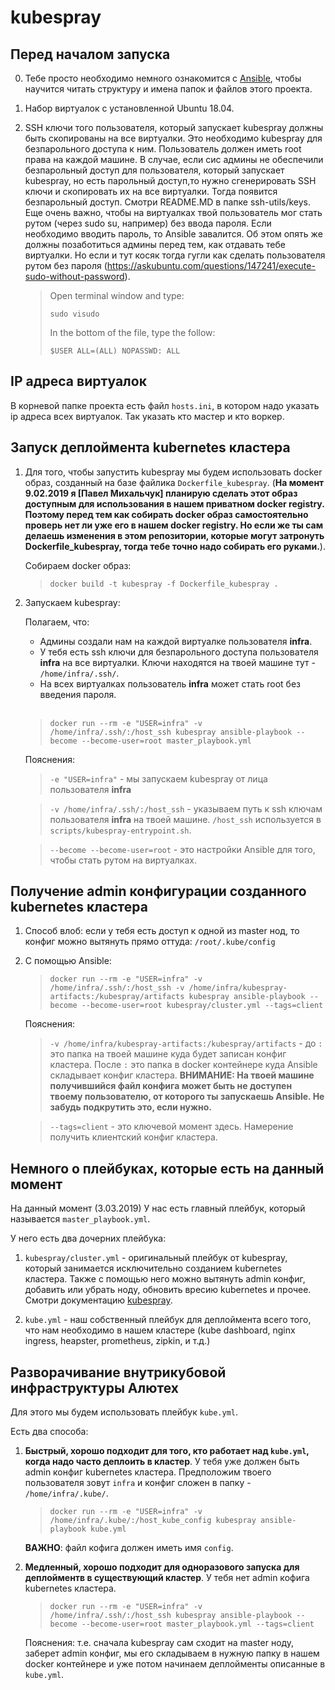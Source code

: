 # kubespray

## Перед началом запуска

0. Тебе просто необходимо немного ознакомится с [Ansible](https://www.ansible.com/resources/get-started), чтобы научится читать структуру и имена папок и файлов этого проекта.

1. Набор виртуалок с установленной Ubuntu 18.04.

1. SSH ключи того пользователя, который запускает kubespray должны быть скопированы на все виртуалки. Это необходимо kubespray для безпарольного доступа к ним. Пользователь должен иметь root права на каждой машине. В случае, если сис админы не обеспечили безпарольный доступ для пользователя, который запускает kubespray, но есть парольный доступ,то нужно сгенерировать SSH ключи и скопировать их на все виртуалки. Тогда появится безпарольный доступ. Смотри README.MD в папке ssh-utils/keys. Еще очень важно, чтобы на виртуалках твой пользователь мог стать рутом (через sudo su, например) без ввода пароля. Если необходимо вводить пароль, то Ansible завалится. Об этом опять же должны позаботиться админы перед тем, как отдавать тебе виртуалки. Но если и тут косяк тогда гугли как сделать пользователя рутом без пароля (https://askubuntu.com/questions/147241/execute-sudo-without-password).

   > Open terminal window and type:
   >
   > `sudo visudo`
   >
   > In the bottom of the file, type the follow:
   >
   > `$USER ALL=(ALL) NOPASSWD: ALL`

## IP адреса виртуалок

В корневой папке проекта есть файл `hosts.ini`, в котором надо указать ip адреса всех виртуалок. Так указать кто мастер и кто воркер.

## Запуск деплоймента kubernetes кластера

1. Для того, чтобы запустить kubespray мы будем использовать docker образ, созданный на базе файлика `Dockerfile_kubespray`. (**На момент 9.02.2019 я [Павел Михальчук] планирую сделать этот образ доступным для использования в нашем приватном docker registry. Поэтому перед тем как собирать docker образ самостоятельно проверь нет ли уже его в нашем docker registry. Но если же ты сам делаешь изменения в этом репозитории, которые могут затронуть Dockerfile_kubespray, тогда тебе точно надо собирать его руками.**).

   Собираем docker образ:

   > `docker build -t kubespray -f Dockerfile_kubespray .`

2. Запускаем kubespray:

   Полагаем, что:

   - Админы создали нам на каждой виртуалке пользователя **infra**.
   - У тебя есть ssh ключи для безпарольного доступа пользователя **infra** на все виртуалки. Ключи находятся на твоей машине тут - `/home/infra/.ssh/`.
   - На всех виртуалках пользователь **infra** может стать root без введения пароля.<br/><br/>

   > `docker run --rm -e "USER=infra" -v /home/infra/.ssh/:/host_ssh kubespray ansible-playbook --become --become-user=root master_playbook.yml`

   Пояснения:

   > `-e "USER=infra"` - мы запускаем kubespray от лица пользователя **infra**

   > `-v /home/infra/.ssh/:/host_ssh` - указываем путь к ssh ключам пользователя **infra** на твоей машине. `/host_ssh` используется в `scripts/kubespray-entrypoint.sh`.

   > `--become --become-user=root` - это настройки Ansible для того, чтобы стать рутом на виртуалках.

## Получение admin конфигурации созданного kubernetes кластера

1. Способ влоб: если у тебя есть доступ к одной из master нод, то конфиг можно вытянуть прямо оттуда: `/root/.kube/config`

2. С помощью Ansible:

   > `docker run --rm -e "USER=infra" -v /home/infra/.ssh/:/host_ssh -v /home/infra/kubespray-artifacts:/kubespray/artifacts kubespray ansible-playbook --become --become-user=root kubespray/cluster.yml --tags=client`

   Пояснения:

   > `-v /home/infra/kubespray-artifacts:/kubespray/artifacts` - до `:` это папка на твоей машине куда будет записан конфиг кластера. После `:` это папка в docker контейнере куда Ansible складывает конфиг кластера. **ВНИМАНИЕ: На твоей машине получившийся файл конфига может быть не доступен твоему пользователю, от которого ты запускаешь Ansible. Не забудь подкрутить это, если нужно.**

   > `--tags=client` - это ключевой момент здесь. Намерение получить клиентский конфиг кластера.

## Немного о плейбуках, которые есть на данный момент

На данный момент (3.03.2019) У нас есть главный плейбук, который называется `master_playbook.yml`.

У него есть два дочерних плейбука:

1. `kubespray/cluster.yml` - оригинальный плейбук от kubespray, который занимается исключительно созданием kubernetes кластера. Также с помощью него можно вытянуть admin конфиг, добавить или убрать ноду, обновить вресию kubernetes и прочее. Смотри документацию [kubespray](https://github.com/kubernetes-sigs/kubespray).

2. `kube.yml` - наш собственный плейбук для деплоймента всего того, что нам необходимо в нашем кластере (kube dashboard, nginx ingress, heapster, prometheus, zipkin, и т.д.)

## Разворачивание внутрикубовой инфраструктуры Алютех

Для этого мы будем использовать плейбук `kube.yml`.

Есть два способа:

1. **Быстрый, хорошо подходит для того, кто работает над `kube.yml`, когда надо часто деплоить в кластер**. У тебя уже должен быть admin конфиг kubernetes кластера. Предположим твоего пользователя зовут `infra` и конфиг сложен в папку - `/home/infra/.kube/`.

   > `docker run --rm -e "USER=infra" -v /home/infra/.kube/:/host_kube_config kubespray ansible-playbook kube.yml`

   **ВАЖНО**: файл кофига должен иметь имя `config`.

2. **Медленный, хорошо подходит для одноразового запуска для деплойментв в существующий кластер**. У тебя нет admin кофига kubernetes кластера.

   > `docker run --rm -e "USER=infra" -v /home/infra/.ssh/:/host_ssh kubespray ansible-playbook --become --become-user=root master_playbook.yml --tags=client`

   Пояснения: т.е. сначала kubespray сам сходит на master ноду, заберет admin конфиг, мы его складываем в нужную папку в нашем docker контейнере и уже потом начинаем деплойменты описанные в `kube.yml`.
